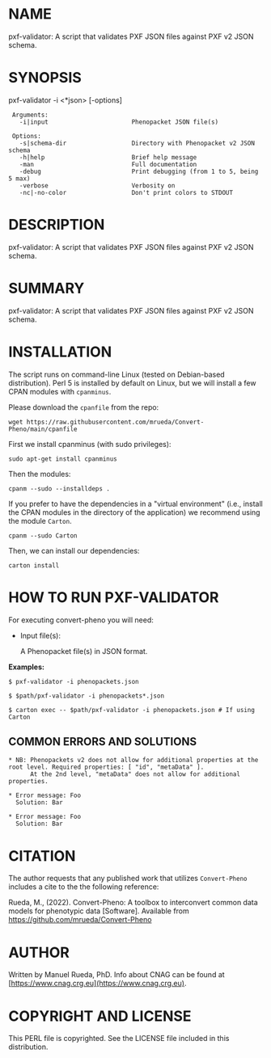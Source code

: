 # NAME

pxf-validator: A script that validates PXF JSON files against PXF v2 JSON schema.

# SYNOPSIS

pxf-validator -i <\*json> \[-options\]

     Arguments:                       
       -i|input                       Phenopacket JSON file(s)

     Options:
       -s|schema-dir                  Directory with Phenopacket v2 JSON schema 
       -h|help                        Brief help message
       -man                           Full documentation
       -debug                         Print debugging (from 1 to 5, being 5 max)
       -verbose                       Verbosity on
       -nc|-no-color                  Don't print colors to STDOUT

# DESCRIPTION

pxf-validator: A script that validates PXF JSON files against PXF v2 JSON schema.

# SUMMARY

pxf-validator: A script that validates PXF JSON files against PXF v2 JSON schema.

# INSTALLATION

The script runs on command-line Linux (tested on Debian-based distribution). Perl 5 is installed by default on Linux, 
but we will install a few CPAN modules with `cpanminus`.

Please download the `cpanfile` from the repo:

    wget https://raw.githubusercontent.com/mrueda/Convert-Pheno/main/cpanfile

First we install cpanminus (with sudo privileges):

    sudo apt-get install cpanminus

Then the modules:

    cpanm --sudo --installdeps .

If you prefer to have the dependencies in a "virtual environment" (i.e., install the CPAN modules in the directory of the application) we recommend using the module `Carton`.

    cpanm --sudo Carton

Then, we can install our dependencies:

    carton install

# HOW TO RUN PXF-VALIDATOR

For executing convert-pheno you will need:

- Input file(s):

    A Phenopacket file(s) in JSON format.

**Examples:**

    $ pxf-validator -i phenopackets.json 

    $ $path/pxf-validator -i phenopackets*.json

    $ carton exec -- $path/pxf-validator -i phenopackets.json # If using Carton

## COMMON ERRORS AND SOLUTIONS

    * NB: Phenopackets v2 does not allow for additional properties at the root level. Required properties: [ "id", "metaData" ].
          At the 2nd level, "metaData" does not allow for additional properties.

    * Error message: Foo
      Solution: Bar

    * Error message: Foo
      Solution: Bar

# CITATION

The author requests that any published work that utilizes `Convert-Pheno` includes a cite to the the following reference:

Rueda, M., (2022). Convert-Pheno: A toolbox to interconvert common data models for phenotypic data \[Software\]. Available from https://github.com/mrueda/Convert-Pheno

# AUTHOR 

Written by Manuel Rueda, PhD. Info about CNAG can be found at [https://www.cnag.crg.eu](https://www.cnag.crg.eu).

# COPYRIGHT AND LICENSE

This PERL file is copyrighted. See the LICENSE file included in this distribution.
